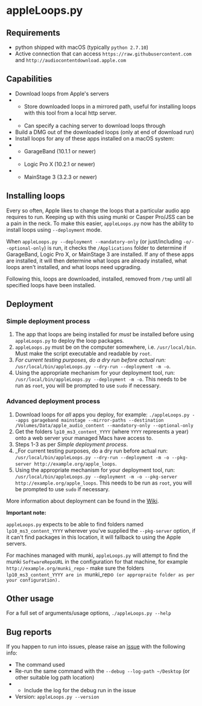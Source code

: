 # appleLoops.py

## Requirements
- python shipped with macOS (typically `python 2.7.10`)
- Active connection that can access `https://raw.githubusercontent.com` and `http://audiocontentdownload.apple.com`

## Capabilities
- Download loops from Apple's servers
- - Store downloaded loops in a mirrored path, useful for installing loops with this tool from a local http server.
- - Can specify a caching server to download loops through
- Build a DMG out of the downloaded loops (only at end of download run)
- Install loops for any of these apps installed on a macOS system:
- - GarageBand (10.1.1 or newer)
- - Logic Pro X (10.2.1 or newer)
- - MainStage 3 (3.2.3 or newer)

## Installing loops
Every so often, Apple likes to change the loops that a particular audio app requires to run. Keeping up with this using munki or Casper Pro/JSS can be a pain in the neck. To make this easier, `appleLoops.py` now has the ability to install loops using `--deployment` mode.

When `appleLoops.py --deployment --mandatory-only` (or just/including `-o/--optional-only`) is run, it checks the `/Applications` folder to determine if GarageBand, Logic Pro X, or MainStage 3 are installed. If any of these apps are installed, it will then  determine what loops are already installed, what loops aren't installed, and what loops need upgrading.

Following this, loops are downloaded, installed, removed from `/tmp` until all specified loops have been installed.

## Deployment
### Simple deployment process
1. The app that loops are being installed for _must_ be installed before using `appleLoops.py` to deploy the loop packages.
1. `appleLoops.py` must be on the computer somewhere, i.e. `/usr/local/bin`. Must make the script executable and readable by `root`.
1. _For current testing purposes, do a dry run before actual run:_ `/usr/local/bin/appleLoops.py --dry-run --deployment -m -o`.
1. Using the appropriate mechanism for your deployment tool, run: `/usr/local/bin/appleLoops.py --deployment -m -o`. This needs to be run as `root`, you will be prompted to use `sudo` if necessary.

### Advanced deployment process
1. Download loops for _all_ apps you deploy, for example: ```./appleLoops.py --apps garageband mainstage --mirror-paths --destination /Volumes/Data/apple_audio_content --mandatory-only --optional-only```
1. Get the folders `lp10_ms3_content_YYYY` (where `YYYY` represents a year) onto a web server your managed Macs have access to.
1. Steps 1-3 as per _Simple deployment process_.
1. _For current testing purposes, do a dry run before actual run: `/usr/local/bin/appleLoops.py --dry-run --deployment -m -o --pkg-server http://example.org/apple_loops`.
1. Using the appropriate mechanism for your deployment tool, run: `/usr/local/bin/appleLoops.py --deployment -m -o --pkg-server http://example.org/apple_loops`. This needs to be run as `root`, you will be prompted to use `sudo` if necessary.

More information about deployment can be found in the [Wiki](../../wiki).

**Important note:**

`appleLoops.py` expects to be able to find folders named `lp10_ms3_content_YYYY` wherever you've supplied the `--pkg-server` option, if it can't find packages in this location, it will fallback to using the Apple servers.

For machines managed with munki, `appleLoops.py` will attempt to find the munki `SoftwareRepoURL` in the configuration for that machine, for example `http://example.org/munki_repo` - make sure the folders `lp10_ms3_content_YYYY are in `munki_repo` (or appropraite folder as per your configuration).`

## Other usage
For a full set of arguments/usage options, `./appleLoops.py --help`


## Bug reports
If you happen to run into issues, please raise an [issue](../../issues) with the following info:
- The command used
- Re-run the same command with the `--debug --log-path ~/Desktop` (or other suitable log path location)
- - Include the log for the debug run in the issue
- Version: `appleLoops.py --version`
